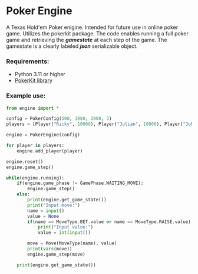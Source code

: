 # Poker Engine
A Texas Hold'em Poker enigine. Intended for future use in online poker game. Utilizes the pokerkit package.
The code enables running a full poker game and retrieving the ***gamestate*** at each step of the game. The gamestate is a clearly labeled ***json*** serializable object.

### Requirements:
- Python 3.11 or higher
- [PokerKit library](https://pypi.org/project/pokerkit/0.0.2/)

### Example use:
```python
from engine import *

config = PokerConfig(500, 1000, 2000, 3)
players = [Player("Ricky", 10000), Player("Julian", 10000), Player("John", 10000)]

engine = PokerEngine(config)

for player in players:
    engine.add_player(player)

engine.reset()
engine.game_step()

while(engine.running):
    if(engine.game_phase != GamePhase.WAITING_MOVE):
        engine.game_step()
    else:
        print(engine.get_game_state())
        print("Input move:")
        name = input()
        value = None
        if(name == MoveType.BET.value or name == MoveType.RAISE.value):
            print("Input value:")
            value = int(input())

        move = Move(MoveType(name), value)
        print(vars(move))
        engine.game_step(move)

    print(engine.get_game_state())
```
